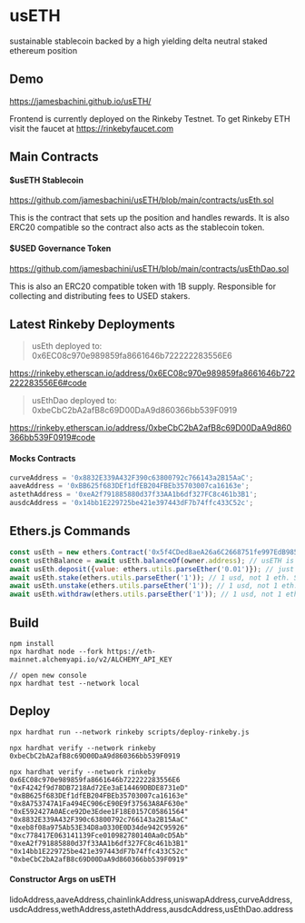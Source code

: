 # usETH
sustainable stablecoin backed by a high yielding delta neutral staked ethereum position

## Demo

https://jamesbachini.github.io/usETH/

Frontend is currently deployed on the Rinkeby Testnet.
To get Rinkeby ETH visit the faucet at https://rinkebyfaucet.com

## Main Contracts

#### $usETH Stablecoin
https://github.com/jamesbachini/usETH/blob/main/contracts/usEth.sol

This is the contract that sets up the position and handles rewards. It is also ERC20 compatible so the contract also acts as the stablecoin token.

#### $USED Governance Token
https://github.com/jamesbachini/usETH/blob/main/contracts/usEthDao.sol

This is also an ERC20 compatible token with 1B supply. Responsible for collecting and distributing fees to USED stakers.

## Latest Rinkeby Deployments

> usEth deployed to: 0x6EC08c970e989859fa8661646b722222283556E6

https://rinkeby.etherscan.io/address/0x6EC08c970e989859fa8661646b722222283556E6#code

> usEthDao deployed to: 0xbeCbC2bA2afB8c69D00DaA9d860366bb539F0919

https://rinkeby.etherscan.io/address/0xbeCbC2bA2afB8c69D00DaA9d860366bb539F0919#code


#### Mocks Contracts

```javascript
curveAddress = '0x8832E339A432F390c63800792c766143a2B15AaC';
aaveAddress = '0xBB625f683DEf1dfEB204FBEb35703007ca16163e';
astethAddress = '0xeA2f791885880d37f33AA1b6df327FC8c461b3B1';
ausdcAddress = '0x14bb1E229725be421e397443dF7b74ffc433C52c';
```

## Ethers.js Commands
```javascript
const usEth = new ethers.Contract('0x5f4CDed8aeA26a6C2668751fe997EdB985b8b742', './abis/useth.json', ethers.provider);
const usEthBalance = await usEth.balanceOf(owner.address); // usETH is an ERC20 token, check balance
await usEth.deposit({value: ethers.utils.parseEther('0.01')}); // just send ETH with transaction, no arguments
await usEth.stake(ethers.utils.parseEther('1')); // 1 usd, not 1 eth. Still has 18 decimals
await usEth.unstake(ethers.utils.parseEther('1')); // 1 usd, not 1 eth. Still has 18 decimals
await usEth.withdraw(ethers.utils.parseEther('1')); // 1 usd, not 1 eth. Still has 18 decimals
```

## Build

```shell
npm install
npx hardhat node --fork https://eth-mainnet.alchemyapi.io/v2/ALCHEMY_API_KEY

// open new console
npx hardhat test --network local
```

## Deploy

```shell
npx hardhat run --network rinkeby scripts/deploy-rinkeby.js

npx hardhat verify --network rinkeby 0xbeCbC2bA2afB8c69D00DaA9d860366bb539F0919

npx hardhat verify --network rinkeby 0x6EC08c970e989859fa8661646b722222283556E6 "0xF4242f9d78DB7218Ad72Ee3aE14469DBDE8731eD" "0xBB625f683DEf1dfEB204FBEb35703007ca16163e" "0x8A753747A1Fa494EC906cE90E9f37563A8AF630e" "0xE592427A0AEce92De3Edee1F18E0157C05861564" "0x8832E339A432F390c63800792c766143a2B15AaC" "0xeb8f08a975Ab53E34D8a0330E0D34de942C95926" "0xc778417E063141139Fce010982780140Aa0cD5Ab" "0xeA2f791885880d37f33AA1b6df327FC8c461b3B1" "0x14bb1E229725be421e397443dF7b74ffc433C52c" "0xbeCbC2bA2afB8c69D00DaA9d860366bb539F0919"
```
#### Constructor Args on usETH

lidoAddress,aaveAddress,chainlinkAddress,uniswapAddress,curveAddress,usdcAddress,wethAddress,astethAddress,ausdcAddress,usEthDao.address